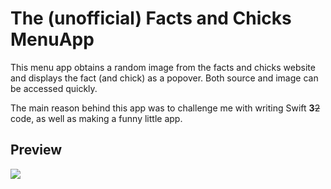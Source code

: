 # The (unofficial) Facts and Chicks MenuApp

This menu app obtains a random image from the facts and chicks website and displays the fact (and chick) as a popover. Both source and image can be accessed quickly.

The main reason behind this app was to challenge me with writing Swift **3**~~2~~ code, as well as making a funny little app.

## Preview

![](Supporting/sample.png)